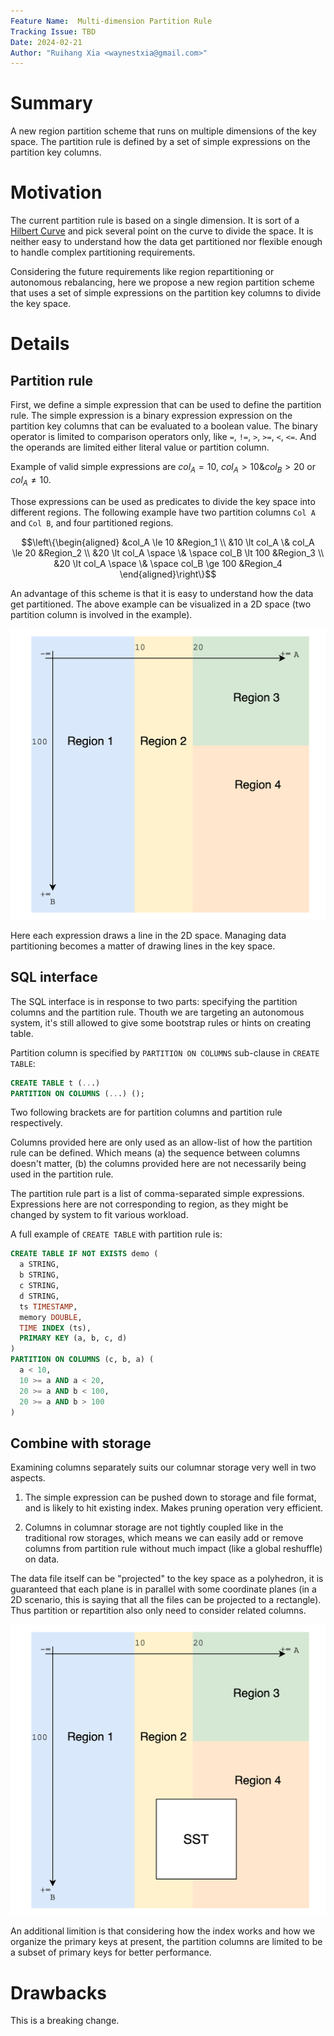 ```yaml
---
Feature Name:  Multi-dimension Partition Rule
Tracking Issue: TBD
Date: 2024-02-21
Author: "Ruihang Xia <waynestxia@gmail.com>"
---
```


# Summary

A new region partition scheme that runs on multiple dimensions of the key space. The partition rule is defined by a set of simple expressions on the partition key columns.

# Motivation

The current partition rule is based on a single dimension. It is sort of a [Hilbert Curve](https://en.wikipedia.org/wiki/Hilbert_curve) and pick several point on the curve to divide the space. It is neither easy to understand how the data get partitioned nor flexible enough to handle complex partitioning requirements.

Considering the future requirements like region repartitioning or autonomous rebalancing, here we propose a new region partition scheme that uses a set of simple expressions on the partition key columns to divide the key space.

# Details

## Partition rule

First, we define a simple expression that can be used to define the partition rule. The simple expression is a binary expression expression on the partition key columns that can be evaluated to a boolean value. The binary operator is limited to comparison operators only, like `=`, `!=`, `>`, `>=`, `<`, `<=`. And the operands are limited either literal value or partition column.

Example of valid simple expressions are $`col_A = 10`$, $`col_A \gt 10 \& col_B \gt 20`$ or $`col_A \ne 10`$.

Those expressions can be used as predicates to divide the key space into different regions. The following example have two partition columns `Col A` and `Col B`, and four partitioned regions.

```math
\left\{\begin{aligned}
 
&col_A \le 10 &Region_1 \\
&10 \lt col_A \& col_A \le 20 &Region_2 \\
&20 \lt col_A \space \& \space col_B \lt 100 &Region_3 \\
&20 \lt col_A \space \& \space col_B \ge 100 &Region_4

\end{aligned}\right\}
```

An advantage of this scheme is that it is easy to understand how the data get partitioned. The above example can be visualized in a 2D space (two partition column is involved in the example).

![example](2d-example.png)

Here each expression draws a line in the 2D space. Managing data partitioning becomes a matter of drawing lines in the key space.

## SQL interface

The SQL interface is in response to two parts: specifying the partition columns and the partition rule. Thouth we are targeting an autonomous system, it's still allowed to give some bootstrap rules or hints on creating table.

Partition column is specified by `PARTITION ON COLUMNS` sub-clause in `CREATE TABLE`:

```sql
CREATE TABLE t (...)
PARTITION ON COLUMNS (...) ();
```

Two following brackets are for partition columns and partition rule respectively.

Columns provided here are only used as an allow-list of how the partition rule can be defined. Which means (a) the sequence between columns doesn't matter, (b) the columns provided here are not necessarily being used in the partition rule.

The partition rule part is a list of comma-separated simple expressions. Expressions here are not corresponding to region, as they might be changed by system to fit various workload.

A full example of `CREATE TABLE` with partition rule is:

```sql
CREATE TABLE IF NOT EXISTS demo (
  a STRING,
  b STRING,
  c STRING,
  d STRING,
  ts TIMESTAMP,
  memory DOUBLE,
  TIME INDEX (ts),
  PRIMARY KEY (a, b, c, d)
)
PARTITION ON COLUMNS (c, b, a) (
  a < 10,
  10 >= a AND a < 20,
  20 >= a AND b < 100,
  20 >= a AND b > 100
)
```

## Combine with storage

Examining columns separately suits our columnar storage very well in two aspects.

1. The simple expression can be pushed down to storage and file format, and is likely to hit existing index. Makes pruning operation very efficient.

2. Columns in columnar storage are not tightly coupled like in the traditional row storages, which means we can easily add or remove columns from partition rule without much impact (like a global reshuffle) on data.

The data file itself can be "projected" to the key space as a polyhedron, it is guaranteed that each plane is in parallel with some coordinate planes (in a 2D scenario, this is saying that all the files can be projected to a rectangle). Thus partition or repartition also only need to consider related columns.

![sst-project](sst-project.png)

An additional limition is that considering how the index works and how we organize the primary keys at present, the partition columns are limited to be a subset of primary keys for better performance.

# Drawbacks

This is a breaking change.
